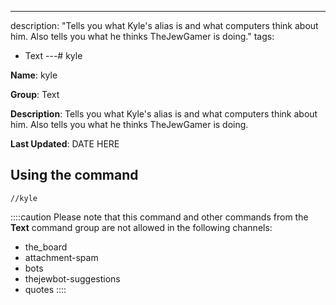 ---
description: "Tells you what Kyle's alias is and what computers think about him. Also tells you what he thinks TheJewGamer is doing."
tags:
  - Text
---# kyle

**Name**: kyle

**Group**: Text

**Description**: Tells you what Kyle's alias is and what computers think about him. Also tells you what he thinks TheJewGamer is doing.

**Last Updated**: DATE HERE

## Using the command

    //kyle

::::caution Please note that this command and other commands from the **Text** command group are not allowed in the following channels:
- the_board
- attachment-spam
- bots
- thejewbot-suggestions
- quotes
::::